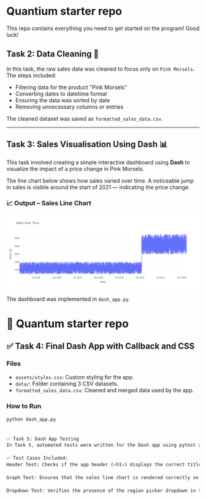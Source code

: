 # Quantium starter repo
This repo contains everything you need to get started on the program! Good luck!

## Task 2: Data Cleaning 🧹

In this task, the raw sales data was cleaned to focus only on `Pink Morsels`. The steps included:

- Filtering data for the product "Pink Morsels"
- Converting dates to datetime format
- Ensuring the data was sorted by date
- Removing unnecessary columns or entries

The cleaned dataset was saved as `formatted_sales_data.csv`.

---

## Task 3: Sales Visualisation Using Dash 📊

This task involved creating a simple interactive dashboard using **Dash** to visualize the impact of a price change in Pink Morsels.

The line chart below shows how sales varied over time. A noticeable jump in sales is visible around the start of 2021 — indicating the price change.

### 📈 Output – Sales Line Chart

![Sales Line Chart](newplot.png)

The dashboard was implemented in `dash_app.py`.

# 🧪 Quantum starter repo

## ✅ Task 4: Final Dash App with Callback and CSS

### Files
- `assets/styles.css`: Custom styling for the app.
- `data/`: Folder containing 3 CSV datasets.
- `formatted_sales_data.csv`: Cleaned and merged data used by the app.

### How to Run

```bash
python dash_app.py


✅ Task 5: Dash App Testing
In Task 5, automated tests were written for the Dash app using pytest along with the dash_duo testing utility provided by dash[testing].

✅ Test Cases Included:
Header Test: Checks if the app header (<h1>) displays the correct title.

Graph Test: Ensures that the sales line chart is rendered correctly on the page.

Dropdown Test: Verifies the presence of the region picker dropdown in the app.